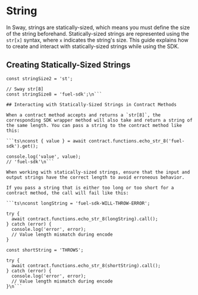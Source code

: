 # String

In Sway, strings are statically-sized, which means you must define the size of the string beforehand. Statically-sized strings are represented using the `str[x]` syntax, where `x` indicates the string's size.
This guide explains how to create and interact with statically-sized strings while using the SDK.

## Creating Statically-Sized Strings

```ts\n// Sway str[2]
const stringSize2 = 'st';

// Sway str[8]
const stringSize8 = 'fuel-sdk';\n```

## Interacting with Statically-Sized Strings in Contract Methods

When a contract method accepts and returns a `str[8]`, the corresponding SDK wrapper method will also take and return a string of the same length. You can pass a string to the contract method like this:

```ts\nconst { value } = await contract.functions.echo_str_8('fuel-sdk').get();

console.log('value', value);
// 'fuel-sdk'\n```

When working with statically-sized strings, ensure that the input and output strings have the correct length to avoid erroneous behavior.

If you pass a string that is either too long or too short for a contract method, the call will fail like this:

```ts\nconst longString = 'fuel-sdk-WILL-THROW-ERROR';

try {
  await contract.functions.echo_str_8(longString).call();
} catch (error) {
  console.log('error', error);
  // Value length mismatch during encode
}

const shortString = 'THROWS';

try {
  await contract.functions.echo_str_8(shortString).call();
} catch (error) {
  console.log('error', error);
  // Value length mismatch during encode
}\n```
